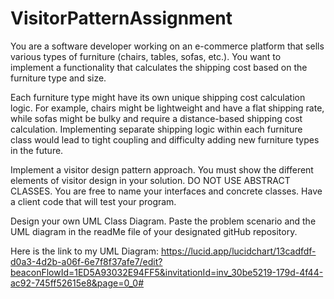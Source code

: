 # VisitorPatternAssignment
You are a software developer working on an e-commerce platform that sells various types of furniture (chairs, tables, sofas, etc.). You want to implement a functionality that calculates the shipping cost based on the furniture type and size.

Each furniture type might have its own unique shipping cost calculation logic. For example, chairs might be lightweight and have a flat shipping rate, while sofas might be bulky and require a distance-based shipping cost calculation. Implementing separate shipping logic within each furniture class would lead to tight coupling and difficulty adding new furniture types in the future.

Implement a visitor design pattern approach. You must show the different elements of visitor design in your solution.  DO NOT USE ABSTRACT CLASSES. You are free to name your interfaces and concrete classes. Have a client code that will test your program.

Design your own UML Class Diagram.  Paste the problem scenario and the UML diagram in the readMe file of your designated gitHub repository.

Here is the link to my UML Diagram:
https://lucid.app/lucidchart/13cadfdf-d0a3-4d2b-a06f-6e7f8f37afe7/edit?beaconFlowId=1ED5A93032E94FF5&invitationId=inv_30be5219-179d-4f44-ac92-745ff52615e8&page=0_0#

